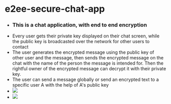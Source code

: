 # e2ee-secure-chat-app
<ul>
  <li><h3>This is a chat application, with end to end encryption</h3></li>
  <li>Every user gets their private key displayed on their chat screen, while the public key is broadcasted over the network for other users to contact</li>
  <li>The user generates the encrypted message using the public key of other user and the message, then sends the encrypted message on the chat with the name of the person the message is intended for. Then the rightful owner of the encrypted message can decrypt it with their private key.</li>
  <li>The user can send a message globally or send an encrypted text to a specific user A with the help of A's public key</li>
  <li><img src="https://user-images.githubusercontent.com/56990377/194129288-7542079a-4620-4046-b44c-8e46b0d1e84d.png" /></li>
  <li><img src="https://user-images.githubusercontent.com/56990377/194129318-442cb1f3-5be2-4574-8fb9-314194201d8a.png" /></li>
 </ul>


<!-- ![s2](https://user-images.githubusercontent.com/56990377/194129318-442cb1f3-5be2-4574-8fb9-314194201d8a.png) -->
